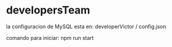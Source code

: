 # developersTeam

la configuracion de MySQL esta en: developerVictor / config.json

comando para iniciar: npm run start
